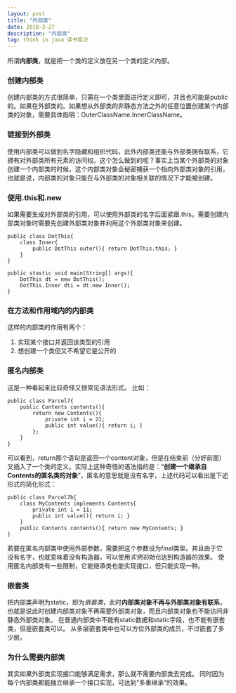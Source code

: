 ```yaml
---
layout: post
title: "内部类"
date: 2018-3-27
description: "内部类"
tag: think in java 读书笔记 
---  
```

   所谓**内部类**，就是把一个类的定义放在另一个类的定义内部。
### 创建内部类
创建内部类的方式很简单，只需在一个类里面进行定义即可，并且也可能是public的。如果在外部类的。如果想从外部类的非静态方法之外的任意位置创建某个内部类的对象，需要具体指明：OuterClassName.InnerClassName。

### 链接到外部类
使用内部类可以做到名字隐藏和组织代码，此外内部类还能与外部类拥有联系，它拥有对外部类所有元素的访问权。这个怎么做到的呢？事实上当某个外部类的对象创建一个内部类的时候，这个内部类对象会秘密捕获一个指向外部类对象的引用，也就是说，内部类的对象只能在与外部类的对象相关联的情况下才能被创建。

### 使用.this和.new
如果需要生成对外部类的引用，可以使用外部类的名字后面紧跟.this。需要创建内部类对象时需要先创建外部类对象并利用这个外部类对象来创建。
```
public class DotThis{
    class Inner{
        public DotThis outer(){ return DotThis.this; }
    }
}

public stastic void main(String[] args){
    DotThis dt = new DotThis();
    DotThis.Inner dti = dt.new Inner();
}
```

### 在方法和作用域内的内部类
这样的内部类的作用有两个：
1. 实现某个接口并返回该类型的引用
2. 想创建一个类但又不希望它是公开的

### 匿名内部类
这是一种看起来比较奇怪又很常见语法形式。
比如：
```
public class Parcel7{
    public Contents contents(){
        return new Contents(){
            private int i = 21;
            public int value(){ return i; }
        };
    }
}
```
可以看到，return那个语句是返回一个content对象，但是在结束前（分好前面）又插入了一个类的定义。实际上这种奇怪的语法指的是：“**创建一个继承自Contents的匿名类的对象**”，匿名的意思就是没有名字，上述代码可以看出是下述形式的简化形式：
```
public class Parcel7b{
    class MyContents implements Contents{
        private int i = 11;
        public int value(){ return i; }
    }
    public Contents contents(){ return new MyContents; }
}
```
若要在匿名内部类中使用外部参数，需要把这个参数设为final类型。并且由于它没有名字，也就意味着没有构造器，可以使用*实例初始化*达到构造器的效果。
使用匿名内部类有一些限制，它能继承类也能实现接口，但只能实现一种。

### 嵌套类
把内部类声明为static，即为*嵌套类*，此时**内部类对象不再与外部类对象有联系**，也就是说此时创建内部类对象不再需要外部类对象，而且内部类对象也不能访问非静态外部类对象。
在普通内部类中不能有static数据和static字段，也不能有嵌套类，但是嵌套类可以。
从多层嵌套类中也可以方位外部类的成员，不过嵌套了多少层。

### 为什么需要内部类
其实如果外部类实现接口能够满足需求，那么就不需要内部类去完成。
同时因为每个内部类都能独立继承一个接口实现，可达到“多重继承”的效果。